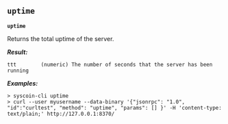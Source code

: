 ## **`uptime`**

**`uptime`**

Returns the total uptime of the server.





***Result:***

```
ttt        (numeric) The number of seconds that the server has been running

```



***Examples:***

```
> syscoin-cli uptime 
> curl --user myusername --data-binary '{"jsonrpc": "1.0", "id":"curltest", "method": "uptime", "params": [] }' -H 'content-type: text/plain;' http://127.0.0.1:8370/
```
